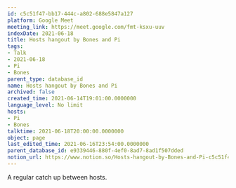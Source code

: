 ```yaml
---
id: c5c51f47-bb17-444c-a802-688e5847a127
platform: Google Meet
meeting_link: https://meet.google.com/fmt-ksxu-uuv
indexDate: 2021-06-18
title: Hosts hangout by Bones and Pi
tags:
- Talk
- 2021-06-18
- Pi
- Bones
parent_type: database_id
name: Hosts hangout by Bones and Pi
archived: false
created_time: 2021-06-14T19:01:00.0000000
language_level: No limit
hosts:
- Pi
- Bones
talktime: 2021-06-18T20:00:00.0000000
object: page
last_edited_time: 2021-06-16T23:54:00.0000000
parent_database_id: e9339446-880f-4ef0-8ad7-8ad1f507dded
notion_url: https://www.notion.so/Hosts-hangout-by-Bones-and-Pi-c5c51f47bb17444ca802688e5847a127
---
```


A regular catch up between hosts.


